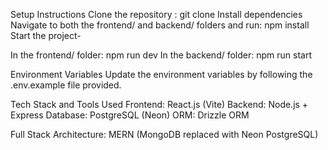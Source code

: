 Setup Instructions
Clone the repository : git clone <your-repo-url>
Install dependencies
Navigate to both the frontend/ and backend/ folders and run: npm install
Start the project-

In the frontend/ folder: npm run dev
In the backend/ folder: npm run start

Environment Variables
Update the environment variables by following the .env.example file provided.


Tech Stack and Tools Used
Frontend: React.js (Vite)
Backend: Node.js + Express
Database: PostgreSQL (Neon)
ORM: Drizzle ORM

Full Stack Architecture: MERN (MongoDB replaced with Neon PostgreSQL)
